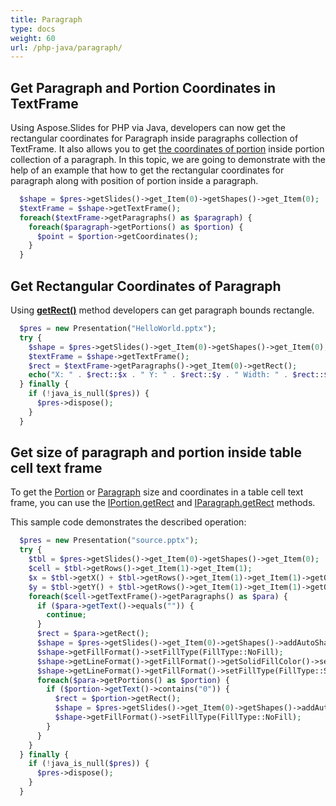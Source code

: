 ```yaml
---
title: Paragraph
type: docs
weight: 60
url: /php-java/paragraph/
---
```



## Get Paragraph and Portion Coordinates in TextFrame ##
Using Aspose.Slides for PHP via Java, developers can now get the rectangular coordinates for Paragraph inside paragraphs collection of TextFrame. It also allows you to get [the coordinates of portion](https://reference.aspose.com/slides/php-java/com.aspose.slides/IPortion#getCoordinates--) inside portion collection of a paragraph. In this topic, we are going to demonstrate with the help of an example that how to get the rectangular coordinates for paragraph along with position of portion inside a paragraph.

```php
  $shape = $pres->getSlides()->get_Item(0)->getShapes()->get_Item(0);
  $textFrame = $shape->getTextFrame();
  foreach($textFrame->getParagraphs() as $paragraph) {
    foreach($paragraph->getPortions() as $portion) {
      $point = $portion->getCoordinates();
    }
  }

```


## **Get Rectangular Coordinates of Paragraph**
Using [**getRect()**](https://reference.aspose.com/slides/php-java/com.aspose.slides/IParagraph#getRect--) method developers can get paragraph bounds rectangle.

```php
  $pres = new Presentation("HelloWorld.pptx");
  try {
    $shape = $pres->getSlides()->get_Item(0)->getShapes()->get_Item(0);
    $textFrame = $shape->getTextFrame();
    $rect = $textFrame->getParagraphs()->get_Item(0)->getRect();
    echo("X: " . $rect::$x . " Y: " . $rect::$y . " Width: " . $rect::$width . " Height: " . $rect::$height);
  } finally {
    if (!java_is_null($pres)) {
      $pres->dispose();
    }
  }

```

## **Get size of paragraph and portion inside table cell text frame** ##

To get the [Portion](https://reference.aspose.com/slides/php-java/com.aspose.slides/Portion) or [Paragraph](https://reference.aspose.com/slides/php-java/com.aspose.slides/Paragraph) size and coordinates in a table cell text frame, you can use the [IPortion.getRect](https://reference.aspose.com/slides/php-java/com.aspose.slides/IPortion#getRect--) and [IParagraph.getRect](https://reference.aspose.com/slides/php-java/com.aspose.slides/IParagraph#getRect--) methods.

This sample code demonstrates the described operation:

```php
  $pres = new Presentation("source.pptx");
  try {
    $tbl = $pres->getSlides()->get_Item(0)->getShapes()->get_Item(0);
    $cell = $tbl->getRows()->get_Item(1)->get_Item(1);
    $x = $tbl->getX() + $tbl->getRows()->get_Item(1)->get_Item(1)->getOffsetX();
    $y = $tbl->getY() + $tbl->getRows()->get_Item(1)->get_Item(1)->getOffsetY();
    foreach($cell->getTextFrame()->getParagraphs() as $para) {
      if ($para->getText()->equals("")) {
        continue;
      }
      $rect = $para->getRect();
      $shape = $pres->getSlides()->get_Item(0)->getShapes()->addAutoShape(ShapeType::Rectangle, $rect->getX() + $x, $rect->getY() + $y, $rect->getWidth(), $rect->getHeight());
      $shape->getFillFormat()->setFillType(FillType::NoFill);
      $shape->getLineFormat()->getFillFormat()->getSolidFillColor()->setColor(java("java.awt.Color")->YELLOW);
      $shape->getLineFormat()->getFillFormat()->setFillType(FillType::Solid);
      foreach($para->getPortions() as $portion) {
        if ($portion->getText()->contains("0")) {
          $rect = $portion->getRect();
          $shape = $pres->getSlides()->get_Item(0)->getShapes()->addAutoShape(ShapeType::Rectangle, $rect->getX() + $x, $rect->getY() + $y, $rect->getWidth(), $rect->getHeight());
          $shape->getFillFormat()->setFillType(FillType::NoFill);
        }
      }
    }
  } finally {
    if (!java_is_null($pres)) {
      $pres->dispose();
    }
  }

```
